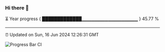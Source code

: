 ### Hi there 👋

⏳ Year progress { █████████████▁▁▁▁▁▁▁▁▁▁▁▁▁▁▁▁▁ } 45.77 %

---

⏰ Updated on Sun, 16 Jun 2024 12:26:31 GMT

![Progress Bar CI](https://github.com/liununu/liununu/workflows/Progress%20Bar%20CI/badge.svg)
